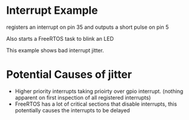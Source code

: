 # Interrupt Example

registers an interrupt on pin 35 and outputs a short pulse on pin 5

Also starts a FreeRTOS task to blink an LED

This example shows bad interrupt jitter.
 # Potential Causes of jitter
 - Higher priority interrupts taking prioirty over gpio interrupt. (nothing apparent on first inspection of all registered interrupts)
 - FreeRTOS has a lot of critical sections that disable interrupts, this potentially causes the interrupts to be delayed
